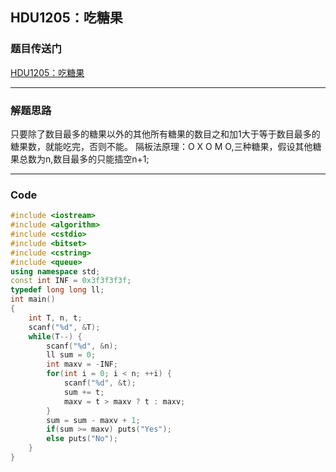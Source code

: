 ## HDU1205：吃糖果

### 题目传送门

[HDU1205：吃糖果](<http://acm.hdu.edu.cn/showproblem.php?pid=1205>)

***

### 解题思路

只要除了数目最多的糖果以外的其他所有糖果的数目之和加1大于等于数目最多的糖果数，就能吃完，否则不能。
隔板法原理：O X O M O,三种糖果，假设其他糖果总数为n,数目最多的只能插空n+1; 

***

### Code

```cpp
#include <iostream>
#include <algorithm>
#include <cstdio>
#include <bitset>
#include <cstring>
#include <queue>
using namespace std;
const int INF = 0x3f3f3f3f;
typedef long long ll;
int main()
{
    int T, n, t;
    scanf("%d", &T);
    while(T--) {
        scanf("%d", &n);
        ll sum = 0;
        int maxv = -INF;
        for(int i = 0; i < n; ++i) {
            scanf("%d", &t);
            sum += t;
            maxv = t > maxv ? t : maxv;
        }
        sum = sum - maxv + 1;
        if(sum >= maxv) puts("Yes");
        else puts("No");
    }
}
```



